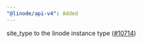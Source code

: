 ```yaml
---
"@linode/api-v4": Added
---
```


site_type to the linode instance type ([#10714](https://github.com/linode/manager/pull/10714))
